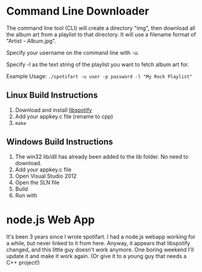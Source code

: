 # Command Line Downloader
The command line tool (CLI) will create a directory "img", then download all the album art from a playlist to that directory. It will use a filename format of "Artist - Album.jpg".

Specify your username on the command line with -u.

Specify -l as the text string of the playlist you want to fetch album art for.

Example Usage:
```./spotifart -u user -p password -l "My Rock Playlist"```

## Linux Build Instructions
1. Download and install [libspotify](https://developer.spotify.com/technologies/libspotify/#download)
1. Add your appkey.c file (rename to cpp)
1. ```make```

## Windows Build Instructions
1. The win32 lib/dll has already been added to the lib folder. No need to download.
1. Add your appkey.c file
1. Open Visual Studio 2012
1. Open the SLN file
1. Build
1. Run with 

# node.js Web App

It's been 3 years since I wrote spotifart.
I had a node.js webapp working for a while, but never linked to it from here.
Anyway, it appears that libspotify changed, and this little guy doesn't work anymore.
One boring weekend I'll update it and make it work again. (Or give it to a young guy that needs a C++ project!)

